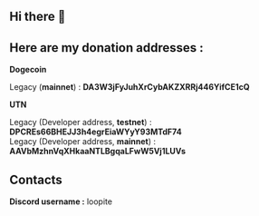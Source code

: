 ## Hi there 👋

## **Here are my donation addresses :**

**Dogecoin**

Legacy (**mainnet**) : **DA3W3jFyJuhXrCybAKZXRRj446YifCE1cQ**<br>

**UTN**

Legacy (Developer address, **testnet**) : **DPCREs66BHEJJ3h4egrEiaWYyY93MTdF74**<br>
Legacy (Developer address, **mainnet**) : **AAVbMzhnVqXHkaaNTLBgqaLFwW5Vj1LUVs**

## **Contacts**

**Discord username :** loopite
